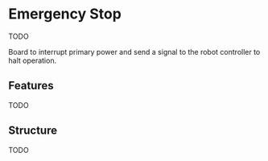 # Emergency Stop

TODO

Board to interrupt primary power and send a signal to the robot controller to halt operation.

## Features

TODO

## Structure

TODO
